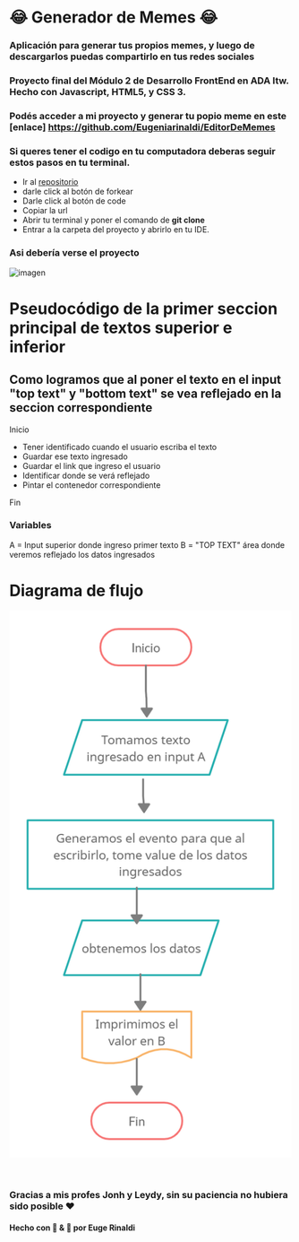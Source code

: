 # 😂 Generador de Memes 😂

### Aplicación para generar tus propios memes, y luego de descargarlos puedas compartirlo en tus redes sociales

### Proyecto final del Módulo 2 de Desarrollo FrontEnd en ADA Itw. Hecho con Javascript, HTML5, y CSS 3.
### Podés acceder a mi proyecto y generar tu popio meme en este [enlace] https://github.com/Eugeniarinaldi/EditorDeMemes 


### Si queres tener el codigo en tu computadora deberas seguir estos pasos en tu terminal.


 - Ir al [repositorio](https://github.com/Eugeniarinaldi/EditorDeMemes)  
  - darle click al botón de forkear
  - Darle click al botón de code
  - Copiar la url
  - Abrir tu terminal y poner el comando de **git clone <url>**
  - Entrar a la carpeta del proyecto y abrirlo en tu IDE.


### Asi debería verse el proyecto

![imagen](.img/editor.png)


# Pseudocódigo de la primer seccion principal de textos superior e inferior

## Como logramos que al poner el texto en el input "top text" y "bottom text" se vea reflejado en la seccion correspondiente

 Inicio
- Tener identificado cuando el usuario escriba el texto
- Guardar ese texto ingresado
- Guardar el link que ingreso el usuario
- Identificar donde se verá reflejado
- Pintar el contenedor correspondiente

Fin
### Variables
A = Input superior donde ingreso primer texto
B = "TOP TEXT" área donde veremos reflejado los datos ingresados

# Diagrama de flujo 

![imagen](./img/DDF.png)

<br>


### Gracias a mis profes Jonh y Leydy, sin su paciencia no hubiera sido posible ❤

#### Hecho con 💪 & 🧡 por Euge Rinaldi